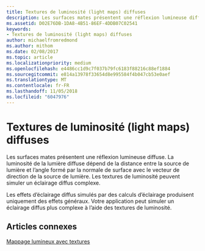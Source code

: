 ```yaml
---
title: Textures de luminosité (light maps) diffuses
description: Les surfaces mates présentent une réflexion lumineuse diffuse.
ms.assetid: D02E76DB-1DA8-4B51-86EF-4DDB07C02541
keywords:
- Textures de luminosité (light maps) diffuses
author: michaelfromredmond
ms.author: mithom
ms.date: 02/08/2017
ms.topic: article
ms.localizationpriority: medium
ms.openlocfilehash: e4486cc1d9c7f037b79fc6183f88216c88ef1884
ms.sourcegitcommit: e814a13978f33654d8e995584f4b047cb53e0aef
ms.translationtype: MT
ms.contentlocale: fr-FR
ms.lasthandoff: 11/05/2018
ms.locfileid: "6047976"
---
```

# <a name="diffuse-light-maps"></a>Textures de luminosité (light maps) diffuses


Les surfaces mates présentent une réflexion lumineuse diffuse. La luminosité de la lumière diffuse dépend de la distance entre la source de lumière et l’angle formé par la normale de surface avec le vecteur de direction de la source de lumière. Les textures de luminosité peuvent simuler un éclairage diffus complexe.

Les effets d’éclairage diffus simulés par des calculs d’éclairage produisent uniquement des effets généraux. Votre application peut simuler un éclairage diffus plus complexe à l’aide des textures de luminosité.

## <a name="span-idrelated-topicsspanrelated-topics"></a><span id="related-topics"></span>Articles connexes


[Mappage lumineux avec textures](light-mapping-with-textures.md)

 

 




